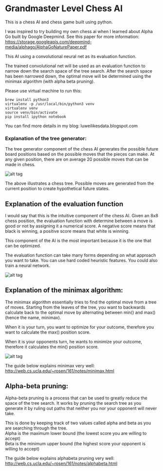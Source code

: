 # Grandmaster Level Chess AI

This is a chess AI and chess game built using python. 

I was inspired to try building my own chess ai when I learned about Alpha Go built by Google Deepmind.
See this paper for more information: https://storage.googleapis.com/deepmind-media/alphago/AlphaGoNaturePaper.pdf

This AI using a convolutional neural net as its evaluation function.

The trained convolutional net will be used as an evaluation function to narrow down the search space of the tree search.  After the search space has been narrowed down, the optimal move will be determined using the minimax algorithm (with alpha beta pruning).


Please use virtual machine to run this:

```
brew install python3
virtualenv -p /usr/local/bin/python3 venv 
virtualenv venv
source venv/bin/activate
pip install ipython notebook
```

You can find more details in my blog:
luweilikesdata.blogspot.com


### Explanation of the tree generator:

The tree generator component of the chess AI generates the possible future board positions based on the possible moves that the pieces can make.  At any given position, there are on average 20 possible moves that can be made in chess.

![alt tag](http://www.andreykurenkov.com/writing/images/2016-4-15-a-brief-history-of-game-ai/2-evalfunc.png)

The above illustrates a chess tree.  Possible moves are generated from the current position to create hypothetical future states. 

## Explanation of the evaluation function

I would say that this is the intuitive component of the chess AI.  Given an 8x8 chess position, the evaluation function with determine between a move is good or not by assigning it a numerical score.   A negative score means that black is winning, a positive score means that white is winning.

This component of the AI is the most important because it is the one that can be optimized.

The evaluation function can take many forms depending on what approach you want to take. You can use hard coded heuristic features. You could also train a neural network.

![alt tag](http://www.neurosciencemarketing.com/wp-content/uploads/2015/06/einstein-valuable-540x338.jpg)

## Explanation of the minimax algorithm:

The minimax algorithm essentially tries to find the optimal move from a tree of moves.   Starting from the leaves of the tree, you want to backwards calculate back to the optimal move by alternating between min() and max() (hence the name, minimax). 

When it is your turn, you want to optimize for your outcome, therefore you want to calculate the max() position score. 

When it is your opponents turn, he wants to minimize your outcome, therefore it calculates the min() position score.

![alt tag](https://www3.ntu.edu.sg/home/ehchua/programming/java/images/GameTTT_minimax.png)


The guide below explains minimax very well:
http://web.cs.ucla.edu/~rosen/161/notes/minimax.html

## Alpha-beta pruning:

Alpha-beta pruning is a process that can be used to greatly reduce the space of the tree search.  It works by pruning the search tree as you generate it by ruling out paths that neither you nor your opponent will never take.  

This is done by keeping track of two values called alpha and beta as you are searching through the tree.  
Alpha is the maximum lower bound (the lowest score you are willing to accept)  
Beta is the minimum upper bound (the highest score your opponent is willing to accept)  

The guide below explains alphabeta pruning very well:
http://web.cs.ucla.edu/~rosen/161/notes/alphabeta.html
